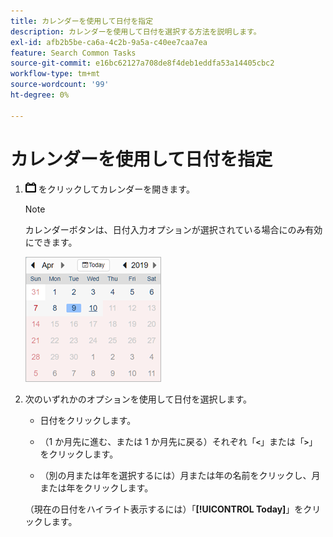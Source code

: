 ```yaml
---
title: カレンダーを使用して日付を指定
description: カレンダーを使用して日付を選択する方法を説明します。
exl-id: afb2b5be-ca6a-4c2b-9a5a-c40ee7caa7ea
feature: Search Common Tasks
source-git-commit: e16bc62127a708de8f4deb1eddfa53a14405cbc2
workflow-type: tm+mt
source-wordcount: '99'
ht-degree: 0%

---
```


# カレンダーを使用して日付を指定

1. ![ カレンダーボタン ](/help/search-social-commerce/assets/calendar-date-range.png " カレンダーボタン ") をクリックしてカレンダーを開きます。

   >[!NOTE]
   >
   >カレンダーボタンは、日付入力オプションが選択されている場合にのみ有効にできます。

   ![ 開かれたカレンダー ](/help/search-social-commerce/assets/calendar-full.png " 開かれたカレンダー ")

1. 次のいずれかのオプションを使用して日付を選択します。

   * 日付をクリックします。

   * （1 か月先に進む、または 1 か月先に戻る）それぞれ「**`<`**」または「**`>`**」をクリックします。

   * （別の月または年を選択するには）月または年の名前をクリックし、月または年をクリックします。

   （現在の日付をハイライト表示するには）「**[!UICONTROL Today]**」をクリックします。
